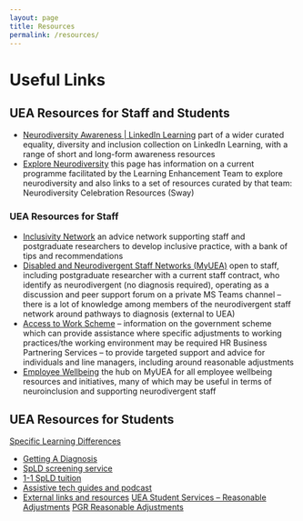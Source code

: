 ```yaml
---
layout: page
title: Resources
permalink: /resources/
---
```


# Useful Links

## UEA Resources for Staff and Students
- [Neurodiversity Awareness | LinkedIn Learning](https://eur01.safelinks.protection.outlook.com/?url=https%3A%2F%2Fwww.linkedin.com%2Flearning%2Farticles%2F70974398%3FcontextUrn%3Durn%253Ali%253AlyndaLearningCollection%253A1~AAAAAARFPHw%253D437246%26u%3D71646332&data=05%7C02%7CW.Nash%40uea.ac.uk%7Cad2b171a265b4934855008dd4a97963f%7Cc65f8795ba3d43518a070865e5d8f090%7C0%7C0%7C638748737092160985%7CUnknown%7CTWFpbGZsb3d8eyJFbXB0eU1hcGkiOnRydWUsIlYiOiIwLjAuMDAwMCIsIlAiOiJXaW4zMiIsIkFOIjoiTWFpbCIsIldUIjoyfQ%3D%3D%7C0%7C%7C%7C&sdata=nj6SEo%2BZoKZWoiv%2Fq7FrRM8kagJ0DZVIBc8f%2Br%2Fr5QQ%3D&reserved=0) part of a wider curated equality, diversity and inclusion collection on LinkedIn Learning, with a range of short and long-form awareness resources
- [Explore Neurodiversity](https://my.uea.ac.uk/divisions/student-services/learning-enhancement/specific-learning-difficulties/explore-neurodiversity) this page has information on a current programme facilitated by the Learning Enhancement Team to explore neurodiversity and also links to a set of resources curated by that team:  Neurodiversity Celebration Resources (Sway)

### UEA Resources for Staff
- [Inclusivity Network](https://my.uea.ac.uk/divisions/student-services/learning-enhancement/information-for-staff/inclusivity-network) 
  an advice network supporting staff and postgraduate researchers to develop inclusive practice, with a bank of tips and recommendations
- [Disabled and Neurodivergent Staff Networks (MyUEA)](https://my.uea.ac.uk/divisions/people-and-culture/organisational-development-services/equality-diversity-inclusion-wellbeing/networks/disabled-and-neurodivergent-staff-networks) open to staff, including postgraduate researcher with a current staff contract, who identify as neurodivergent (no diagnosis required), operating as a discussion and peer support forum on a private MS Teams channel – there is a lot of knowledge among members of the neurodivergent staff network around pathways to diagnosis (external to UEA)
- [Access to Work Scheme](https://my.uea.ac.uk/divisions/people-and-culture/organisational-development-services/equality-diversity-inclusion-wellbeing/access-to-work-schemes/access-to-work-scheme) – information on the government scheme which can provide assistance where specific adjustments to working practices/the working environment may be required
HR Business Partnering Services – to provide targeted support and advice for individuals and line managers, including around reasonable adjustments
- [Employee Wellbeing](https://my.uea.ac.uk/divisions/people-and-culture/organisational-development-services/equality-diversity-inclusion-wellbeing/wellbeing) the hub on MyUEA for all employee wellbeing resources and initiatives, many of which may be useful in terms of neuroinclusion and supporting neurodivergent staff

## UEA Resources for Students
[Specific Learning Differences](https://my.uea.ac.uk/divisions/student-services/learning-enhancement/specific-learning-difficulties) 
- [Getting A Diagnosis](https://my.uea.ac.uk/divisions/student-services/learning-enhancement/specific-learning-difficulties/getting-a-diagnosis) 
- [SpLD screening service](https://my.uea.ac.uk/divisions/student-services/learning-enhancement/specific-learning-difficulties/i-don-t-have-a-diagnosis1)
- [1-1 SpLD tuition](https://my.uea.ac.uk/divisions/student-services/learning-enhancement/specific-learning-difficulties/specialist-tuition)
- [Assistive tech guides and podcast](https://my.uea.ac.uk/divisions/student-services/learning-enhancement/specific-learning-difficulties/specialist-tuition/spld-resources)
- [External links and resources](https://my.uea.ac.uk/divisions/student-services/learning-enhancement/specific-learning-difficulties/further-information-and-external-links)
[UEA Student Services – Reasonable Adjustments](https://my.uea.ac.uk/divisions/student-services/wellbeing/help-for-students-with-disabilities/reasonable-adjustments)
[PGR Reasonable Adjustments](https://my.uea.ac.uk/divisions/research-and-innovation/postgraduate-research/information-for-supervisors-and-examiners/pgr-reasonable-adjustments)

